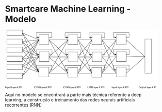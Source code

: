 # Smartcare Machine Learning - Modelo
![Modelo de redes neurais recorrentes utilizado](representacao/2x/model.png)
Aqui no modelo se encontrará a parte mais técnica referente a deep learning, a construção e treinamento das redes neurais artificiais recorrentes (RNN)

